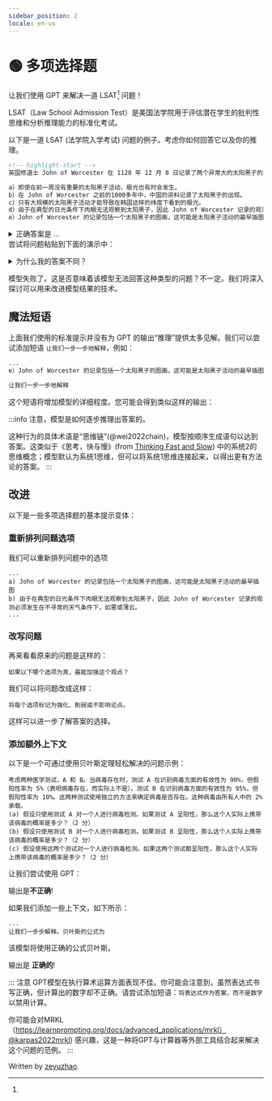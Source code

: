 ```yaml
---
sidebar_position: 2
locale: en-us
---
```


# 🟢 多项选择题

让我们使用 GPT 来解决一道 LSAT[^1] 问题！

[^1]: 
LSAT（Law School Admission Test）是美国法学院用于评估潜在学生的批判性思维和分析推理能力的标准化考试。

以下是一道 LSAT (法学院入学考试) 问题的例子。考虑你如何回答它以及你的推理。

```md
<!-- highlight-start -->
英国修道士 John of Worcester 在 1128 年 12 月 8 日记录了两个异常大的太阳黑子的出现。五天后，韩国南部观察到了一个明亮的极光。太阳黑子活动通常在平均五天的时间段之后，极光出现。因此，韩国的观测有助于证实 John of Worcester 的观测。以下哪项是正确的，如果是正确的，最能加强这个观点？

a）即使在前一周没有重要的太阳黑子活动，极光也有时会发生。
b）在 John of Worcester 之前的1000多年中，中国的资料记录了太阳黑子的出现。
c）只有大规模的太阳黑子活动才能导致在韩国这样的纬度下看到的极光。
d）由于在典型的日光条件下肉眼无法观察到太阳黑子，因此 John of Worcester 记录的观测必须发生在不寻常的天气条件下，如雾或薄云。
e）John of Worcester 的记录包括一个太阳黑子的图画，这可能是太阳黑子活动的最早插图。
```

<details>
<summary>正确答案是 ...</summary>
c）只有大规模的太阳黑子活动才能导致在韩国这样的纬度下看到的极光。
</details>
尝试将问题粘贴到下面的演示中：

<div trydyno-embed="" openai-model="text-davinci-003" initial-prompt="英国修道士 John of Worcester 在 1128 年 12 月 8 日记录了两个异常大的太阳黑子的出现。五天后，韩国南部观察到了一个明亮的极光。太阳黑子活动通常在平均五天的时间段之后，极光出现。因此，韩国的观测有助于证实 John of Worcester 的观测。以下哪项是正确的，如果是正确的，最能加强这个观点？
a）即使在前一周没有重要的太阳黑子活动，极光也有时会发生。
b）在 John of Worcester 之前的1000多年中，中国的资料记录了太阳黑子的出现。
c）只有大规模的太阳黑子活动才能导致在韩国这样的纬度下看到的极光。
d）由于在典型的日光条件下肉眼无法观察到太阳黑子，因此 John of Worcester 记录的观测必须发生在不寻常的天气条件下，如雾或薄云。
e）John of Worcester 的记录包括一个太阳黑子的图画，这可能是太阳黑子活动的最早插图。" initial-response="e）John of Worcester 的记录包括一个太阳黑子的图画，这可能是太阳黑子活动的最早插图。" max-tokens="256" box-rows="10" model-temp="0" top-p="1" padding='1'></div>
<p></p>
<details scheme='warning'>
<summary>为什么我的答案不同？</summary>
您的答案可能会因为以下原因而不同：

1）基础模型 GPT-3 的更新
2）文本生成过程中的随机性。我们可以通过将 <a href="https://beta.openai.com/docs/api-reference/completions/create#completions/create-temperature">temperature</a> 设置为 0 来使输出更加一致。

</details>

模型失败了。这是否意味着该模型无法回答这种类型的问题？不一定。我们将深入探讨可以用来改进模型结果的技术。

## 魔法短语
上面我们使用的标准提示并没有为 GPT 的输出“推理”提供太多见解。我们可以尝试添加短语 `让我们一步一步地解释`，例如：

```markdown
...
e）John of Worcester 的记录包括一个太阳黑子的图画，这可能是太阳黑子活动的最早插图。

让我们一步一步地解释
```

这个短语将增加模型的详细程度。您可能会得到类似这样的输出：

<div trydyno-embed="" openai-model="text-davinci-003" initial-prompt="英国修道士 John of Worcester 在 1128 年 12 月 8 日记录了两个异常大的太阳黑子的出现。五天后，韩国南部观察到了一个明亮的极光。太阳黑子活动通常在平均五天的时间段之后，极光出现。因此，韩国的观测有助于证实 John of Worcester 的观测。以下哪项是正确的，如果是正确的，最能加强这个观点？
a）即使在前一周没有重要的太阳黑子活动，极光也有时会发生。
b）在 John of Worcester 之前的1000多年中，中国的资料记录了太阳黑子的出现。
c）只有大规模的太阳黑子活动才能导致在韩国这样的纬度下看到的极光。
d）由于在典型的日光条件下肉眼无法观察到太阳黑子，因此 John of Worcester 记录的观测必须发生在不寻常的天气条件下，如雾或薄云。
e）John of Worcester 的记录包括一个太阳黑子的图画，这可能是太阳黑子活动的最早插图。让我们一步一步地解释" initial-response="A）此选项是不正确的。这个答案并没有加强观点，因为它提出了极光的另一种解释。
B）此选项是不正确的。这个答案并没有加强观点，因为它与太阳黑子活动和极光观测之间的联系无关。
C）此选项是正确的。这个答案通过表明 John of Worcester 记录的太阳黑子活动是观测到的五天后在韩国看到的极光的原因，从而加强了观点。
D）此选项是不正确的。这个答案并没有加强观点，因为它与太阳黑子活动和极光观测之间的联系无关。
E) 此选项是不正确的。这个答案与太阳黑子活动和极光的关系无关。正确答案是C) 只有重度太阳黑子活动才能导致在韩国这样低的纬度上可见的极光。" max-tokens="256" box-rows="10" model-temp="0" top-p="1" padding='1'></div>

<p></p>

:::info
注意，模型是如何逐步推理出答案的。

这种行为的具体术语是“思维链”(@wei2022chain)，模型按顺序生成语句以达到答案。这类似于《思考，快与慢》(from [Thinking Fast and Slow](https://en.wikipedia.org/wiki/Thinking,_Fast_and_Slow)) 中的系统2的思维概念；模型默认为系统1思维，但可以将系统1思维连接起来，以得出更有方法论的答案。
:::

## 改进

以下是一些多项选择题的基本提示变体：

### 重新排列问题选项

我们可以重新排列问题中的选项

```
...
a) John of Worcester 的记录包括一个太阳黑子的图画，这可能是太阳黑子活动的最早插图
b) 由于在典型的日光条件下肉眼无法观察到太阳黑子，因此 John of Worcester 记录的观测必须发生在不寻常的天气条件下，如雾或薄云。
...
```

<div trydyno-embed="" openai-model="text-davinci-003" initial-prompt="英国修道士 John of Worcester 在 1128 年 12 月 8 日记录了两个异常大的太阳黑子的出现。五天后，韩国南部观察到了一个明亮的极光。太阳黑子活动通常在平均五天的时间段之后，极光出现。因此，韩国的观测有助于证实 John of Worcester 的观测。以下哪项是正确的，如果是正确的，最能加强这个观点？
a）John of Worcester 的记录包括一个太阳黑子的图画，这可能是太阳黑子活动的最早插图。
b）由于在典型的日光条件下肉眼无法观察到太阳黑子，因此 John of Worcester 记录的观测必须发生在不寻常的天气条件下，如雾或薄云。
c）即使在前一周没有重要的太阳黑子活动，极光也有时会发生。
d）在 John of Worcester 之前的1000多年中，中国的资料记录了太阳黑子的出现。
e）只有大规模的太阳黑子活动才能导致在韩国这样的纬度下看到的极光。让我们一步一步地解释" initial-response="A) 削弱 - 该选项削弱了观点，因为它暗示极光并不一定需要由太阳黑子活动引起，而这正是作者试图阐述的观点。B) 不影响 - 该选项对论点没有影响，因为它与太阳黑子和极光出现之间的联系无关。C) 增强 - 该选项增强了论点，因为它表明在韩国观察到极光的唯一方法是如果有大规模的太阳黑子活动，而这就是约翰·沃斯特的发现。D) 削弱 - 该选项削弱了观点，因为它暗示约翰·沃斯特观察太阳黑子的条件可能不可靠，这可能会对他的发现的准确性产生怀疑。E) 不影响 - 该选项对论点没有影响，因为它与太阳黑子和极光出现之间的联系无关。" max-tokens="256" box-rows="10" model-temp="0" top-p="1" padding='1'></div>

### 改写问题


再来看看原来的问题是这样的：
```
如果以下哪个选项为真，最能加强这个观点？
```

我们可以将问题改成这样：
```
将每个选项标记为强化、削弱或不影响论点。
```
这样可以进一步了解答案的选择。


<div trydyno-embed="" openai-model="text-davinci-003" initial-prompt="英国修道士 John of Worcester 在 1128 年 12 月 8 日记录了两个异常大的太阳黑子的出现。五天后，韩国南部观察到了一个明亮的极光。太阳黑子活动通常在平均五天的时间段之后，极光出现。因此，韩国的观测有助于证实 John of Worcester 的观测。以下哪项是正确的，如果是正确的，最能加强这个观点？
a）即使在前一周没有重要的太阳黑子活动，极光也有时会发生。
b）在 John of Worcester 之前的1000多年中，中国的资料记录了太阳黑子的出现。
c）只有大规模的太阳黑子活动才能导致在韩国这样的纬度下看到的极光。
d）由于在典型的日光条件下肉眼无法观察到太阳黑子，因此 John of Worcester 记录的观测必须发生在不寻常的天气条件下，如雾或薄云。
e）John of Worcester 的记录包括一个太阳黑子的图画，这可能是太阳黑子活动的最早插图。
将每个选项标识为加强、削弱或不影响论点，并一步一步解释。" initial-response="A) 削弱 - 该选项削弱了观点，因为它暗示极光并不一定需要由太阳黑子活动引起，而这正是作者试图阐述的观点。B) 不影响 - 该选项对论点没有影响，因为它与太阳黑子和极光出现之间的联系无关。C) 增强 - 该选项增强了论点，因为它表明在韩国观察到极光的唯一方法是如果有大规模的太阳黑子活动，而这就是约翰·沃斯特的发现。D) 削弱 - 该选项削弱了观点，因为它暗示约翰·沃斯特观察太阳黑子的条件可能不可靠，这可能会对他的发现的准确性产生怀疑。E) 不影响 - 该选项对论点没有影响，因为它与太阳黑子和极光出现之间的联系无关。" max-tokens="256" box-rows="10" model-temp="0" top-p="1" padding='1'></div>

### 添加额外上下文

以下是一个可通过使用贝叶斯定理轻松解决的问题示例：

```
考虑两种医学测试，A 和 B。当病毒存在时，测试 A 在识别病毒方面的有效性为 90%，但假阳性率为 5%（表明病毒存在，而实际上不是）。测试 B 在识别病毒方面的有效性为 95%，但假阳性率为 10%。这两种测试使用独立的方法来确定病毒是否存在。这种病毒由所有人中的 2% 承载。
(a) 假设只使用测试 A 对一个人进行病毒检测。如果测试 A 呈阳性，那么这个人实际上携带该病毒的概率是多少？（2 分）
(b) 假设只使用测试 B 对一个人进行病毒检测。如果测试 B 呈阳性，那么这个人实际上携带该病毒的概率是多少？（2 分）
(c) 假设使用这两个测试对一个人进行病毒检测。如果这两个测试都呈阳性，那么这个人实际上携带该病毒的概率是多少？（2 分）
```

让我们尝试使用 GPT：

<div trydyno-embed="" openai-model="text-davinci-003" initial-prompt="考虑两种医学测试，A 和 B。当病毒存在时，测试 A 在识别病毒方面的有效性为 90%，但假阳性率为 5%（表明病毒存在，而实际上不是）。测试 B 在识别病毒方面的有效性为 95%，但假阳性率为 10%。这两种测试使用独立的方法来确定病毒是否存在。这种病毒由所有人中的 2% 承载。\n(a) 假设只使用测试 A 对一个人进行病毒检测。如果测试 A 呈阳性，那么这个人实际上携带该病毒的概率是多少？（2 分）\n(b) 假设只使用测试 B 对一个人进行病毒检测。如果测试 B 呈阳性，那么这个人实际上携带该病毒的概率是多少？（2 分）\n(c) 假设使用这两个测试对一个人进行病毒检测。如果这两个测试都呈阳性，那么这个人实际上携带该病毒的概率是多少？（2 分）" initial-response="(a) 如果测试A呈阳性，那么人确实携带病毒的概率是90%。\n\n(b) 如果测试B呈阳性，那么人确实携带病毒的概率为95%。\n\n (c) 如果两个测试结果都呈阳性，那么人确实携带病毒的概率为99.9%。" max-tokens="256" box-rows="10" model-temp="0" top-p="0"></div>

输出是**不正确**!

如果我们添加一些上下文，如下所示：

```
...
让我们一步步解释。贝叶斯的公式为
```
该模型将使用正确的公式贝叶斯。

<div trydyno-embed="" openai-model="text-davinci-003" initial-prompt="考虑两种医学测试，A 和 B。当病毒存在时，测试 A 在识别病毒方面的有效性为 90%，但假阳性率为 5%（表明病毒存在，而实际上不是）。测试 B 在识别病毒方面的有效性为 95%，但假阳性率为 10%。这两种测试使用独立的方法来确定病毒是否存在。这种病毒由所有人中的 2% 承载。\n(a) 假设只使用测试 A 对一个人进行病毒检测。如果测试 A 呈阳性，那么这个人实际上携带该病毒的概率是多少？（2 分）\n(b) 假设只使用测试 B 对一个人进行病毒检测。如果测试 B 呈阳性，那么这个人实际上携带该病毒的概率是多少？（2 分）\n(c) 假设使用这两个测试对一个人进行病毒检测。如果这两个测试都呈阳性，那么这个人实际上携带该病毒的概率是多少？（2 分）\n\n让我们一步一步解释，在答案中给出数值表达式，不要返回一个数字。贝叶斯公式为" initial-response="P(A|B) = P(B|A) * P(A) / P(B)\n\n\n(a) P(Virus|Test A Positive) = P(Test A Positive|Virus) * P(Virus) / P(Test A Positive) = (0.9 * 0.02) / (0.9 * 0.02 + 0.05 * 0.98)\n\n(b) P(Virus|Test B Positive) = P(Test B Positive|Virus) * P(Virus) / P(Test B Positive) = (0.95 * 0.02) / (0.95 * 0.02 + 0.1 * 0.98)\n\n(c) P(Virus|Test A Positive and Test B Positive) = P(Test A Positive and Test B Positive|Virus) * P(Virus) / P(Test A Positive and Test B Positive) = (0.9 * 0.95 * 0.02) / (0.9 * 0.95 * 0.02 + 0.05 * 0.1 * 0.98)" max-tokens="256" box-rows="10" model-temp="0" top-p="0"></div>

输出是 **正确的**!

::: 注意
GPT模型在执行算术运算方面表现不佳。你可能会注意到，虽然表达式书写正确，但计算出的数字却不正确。请尝试添加短语：`将表达式作为答案，而不是数字`以禁用计算。

你可能会对MRKL（https://learnprompting.org/docs/advanced_applications/mrkl）@karpas2022mrkl) 感兴趣，这是一种将GPT与计算器等外部工具结合起来解决这个问题的范例。
:::

Written by [zeyuzhao](https://github.com/Zeyuzhao).